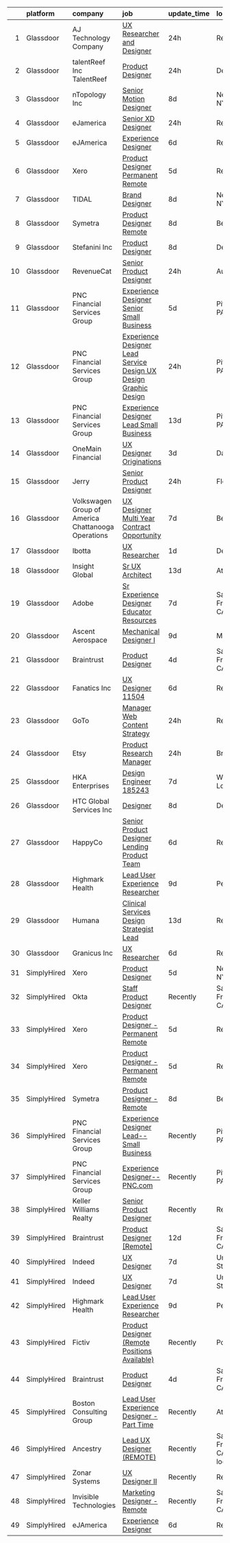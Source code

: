 

|    | platform    | company                                              | job                                                                                                                                                                                                                                                                                                                                                                                                                                                                                                                                                                                                                                                                                                                                                                                                                                                                                                                                                                                                                                                                                                                                                                                                                                                                                                                                                                                                                                                                                                                                                                                                                                                                                                                                                                                                                    | update_time   | location                       |
|---:|:------------|:-----------------------------------------------------|:-----------------------------------------------------------------------------------------------------------------------------------------------------------------------------------------------------------------------------------------------------------------------------------------------------------------------------------------------------------------------------------------------------------------------------------------------------------------------------------------------------------------------------------------------------------------------------------------------------------------------------------------------------------------------------------------------------------------------------------------------------------------------------------------------------------------------------------------------------------------------------------------------------------------------------------------------------------------------------------------------------------------------------------------------------------------------------------------------------------------------------------------------------------------------------------------------------------------------------------------------------------------------------------------------------------------------------------------------------------------------------------------------------------------------------------------------------------------------------------------------------------------------------------------------------------------------------------------------------------------------------------------------------------------------------------------------------------------------------------------------------------------------------------------------------------------------|:--------------|:-------------------------------|
|  1 | Glassdoor   | AJ Technology Company                                | [UX Researcher and Designer](https://www.glassdoor.com/partner/jobListing.htm?pos=119&ao=1136043&s=58&guid=0000018123307ed9ac05c1fcfd3af11f&src=GD_JOB_AD&t=SR&vt=w&ea=1&cs=1_0e47eddc&cb=1654152790059&jobListingId=1007910412205&jrtk=3-0-1g4hj0vo8m6ro801-1g4hj0vok2pv8000-2f19a96f5b1ff5ff-)                                                                                                                                                                                                                                                                                                                                                                                                                                                                                                                                                                                                                                                                                                                                                                                                                                                                                                                                                                                                                                                                                                                                                                                                                                                                                                                                                                                                                                                                                                                       | 24h           | Remote                         |
|  2 | Glassdoor   | talentReef  Inc    TalentReef                        | [Product Designer](https://www.glassdoor.com/partner/jobListing.htm?pos=115&ao=1136043&s=58&guid=0000018123307ed9ac05c1fcfd3af11f&src=GD_JOB_AD&t=SR&vt=w&ea=1&cs=1_26b58952&cb=1654152790059&jobListingId=1007911043927&jrtk=3-0-1g4hj0vo8m6ro801-1g4hj0vok2pv8000-6a5450d85d0c0818-)                                                                                                                                                                                                                                                                                                                                                                                                                                                                                                                                                                                                                                                                                                                                                                                                                                                                                                                                                                                                                                                                                                                                                                                                                                                                                                                                                                                                                                                                                                                                 | 24h           | Denver, CO                     |
|  3 | Glassdoor   | nTopology Inc                                        | [Senior Motion Designer](https://www.glassdoor.com/partner/jobListing.htm?pos=118&ao=1136043&s=58&guid=0000018123307ed9ac05c1fcfd3af11f&src=GD_JOB_AD&t=SR&vt=w&cs=1_7681cc9c&cb=1654152790059&jobListingId=1007890535861&jrtk=3-0-1g4hj0vo8m6ro801-1g4hj0vok2pv8000-37979c091a76f62f-)                                                                                                                                                                                                                                                                                                                                                                                                                                                                                                                                                                                                                                                                                                                                                                                                                                                                                                                                                                                                                                                                                                                                                                                                                                                                                                                                                                                                                                                                                                                                | 8d            | New York, NY                   |
|  4 | Glassdoor   | eJamerica                                            | [Senior XD Designer](https://www.glassdoor.com/partner/jobListing.htm?pos=113&ao=1136043&s=58&guid=0000018123307ed9ac05c1fcfd3af11f&src=GD_JOB_AD&t=SR&vt=w&ea=1&cs=1_93bb7141&cb=1654152790059&jobListingId=1007910259550&jrtk=3-0-1g4hj0vo8m6ro801-1g4hj0vok2pv8000-4de8757ff4c289de-)                                                                                                                                                                                                                                                                                                                                                                                                                                                                                                                                                                                                                                                                                                                                                                                                                                                                                                                                                                                                                                                                                                                                                                                                                                                                                                                                                                                                                                                                                                                               | 24h           | Remote                         |
|  5 | Glassdoor   | eJAmerica                                            | [Experience Designer](https://www.glassdoor.com/partner/jobListing.htm?pos=112&ao=1136043&s=58&guid=0000018123307ed9ac05c1fcfd3af11f&src=GD_JOB_AD&t=SR&vt=w&ea=1&cs=1_f4faa364&cb=1654152790059&jobListingId=1007895205737&jrtk=3-0-1g4hj0vo8m6ro801-1g4hj0vok2pv8000-8c63d353db0b03fc-)                                                                                                                                                                                                                                                                                                                                                                                                                                                                                                                                                                                                                                                                                                                                                                                                                                                                                                                                                                                                                                                                                                                                                                                                                                                                                                                                                                                                                                                                                                                              | 6d            | Remote                         |
|  6 | Glassdoor   | Xero                                                 | [Product Designer   Permanent Remote](https://www.glassdoor.com/partner/jobListing.htm?pos=101&ao=1110586&s=58&guid=0000018123307ed9ac05c1fcfd3af11f&src=GD_JOB_AD&t=SR&vt=w&cs=1_8e7ce2ae&cb=1654152790057&jobListingId=1007898486047&cpc=149B3D5996025BBA&jrtk=3-0-1g4hj0vo8m6ro801-1g4hj0vok2pv8000-f2f100f052777533--6NYlbfkN0COvs0giDBQSZxCgxtGlP9F2rqb7f8qKMvTQKRfo9Z2aBBfdNwhT-PCbca6Tg6UbeNWPOI8UpbUnCP0bRMoor8izCLFcPIohwnjXbM8R6zPXSmSXrDrJSKTfyGTndsF_jFwnqa3Swqi-kSvnrD7H-NEaOZ44T-NVfjfzab5GpcG1xbEPZQwt9F_69UQ6xmQOIAtCamxdLAnz8osA52u3kRIs2qjOTs5FGEMKcTLz30U3k5Vr10oBetp7ysIH414Bvsp66tz-jYQYZrf5tRXwd2WFcKNwRCvZ2jZ3yrdLg_HB_9UH3w7YeSt07KZGrDGZ6LSyXJZUBTaqTGX-sn1MX_dVmgKAk0T4Rf3jLHutNRpypi6t9Nmb2gfwEbtJ52voTeSWTgwXZeI_HHrTyrAB8c9cGwgDd8ezERWuWe5zyOva8UnKRFLmSDkgvla--m5iXO5urllXqHTBsdpigw9VQWkwJ_PvzJqea6U8fMtCu0kuena7RobuqUjrK0Oz5P5Ysxr8vqW2L7Ai-8W777w63PFsByZ9Z1UL7utDaJYbgNt1-QVGtvHDSt-)                                                                                                                                                                                                                                                                                                                                                                                                                                                                                                                                                                                                                                                                                                                                                                                                                                                                                              | 5d            | Remote                         |
|  7 | Glassdoor   | TIDAL                                                | [Brand Designer](https://www.glassdoor.com/partner/jobListing.htm?pos=111&ao=1136043&s=58&guid=0000018123307ed9ac05c1fcfd3af11f&src=GD_JOB_AD&t=SR&vt=w&cs=1_412adccb&cb=1654152790058&jobListingId=1007891097548&jrtk=3-0-1g4hj0vo8m6ro801-1g4hj0vok2pv8000-d0b78174f30ae43e-)                                                                                                                                                                                                                                                                                                                                                                                                                                                                                                                                                                                                                                                                                                                                                                                                                                                                                                                                                                                                                                                                                                                                                                                                                                                                                                                                                                                                                                                                                                                                        | 8d            | New York, NY                   |
|  8 | Glassdoor   | Symetra                                              | [Product Designer   Remote](https://www.glassdoor.com/partner/jobListing.htm?pos=102&ao=1110586&s=58&guid=0000018123307ed9ac05c1fcfd3af11f&src=GD_JOB_AD&t=SR&vt=w&cs=1_c8e9c655&cb=1654152790057&jobListingId=1007890104304&cpc=8795CF9063CD573D&jrtk=3-0-1g4hj0vo8m6ro801-1g4hj0vok2pv8000-f8a1560b546af90e--6NYlbfkN0DxLmO7NH_YTtLbOIMvJFqJGEF88__vqD2fZF7JxivJ0azNiCTgnfJhqK52DTe9kl2sy2Dlv6DaoUwtD1lcr_VUFi9zcdkx3Vgtf6Scv7oJRIAsORZZM_Q14PVCLqqJPo9ZaklYuJ7u3dTNUxyS30Tn3zR7Og7ssC3dylhHyexP2vXrexxI5in5sGktR0MlqscZErizhLwF6499akC8FJ01UzF0BP5C3jqGD9sXnlpGjyuJf5hC9pm7cGJhtXwvk9HIkVMoFk1EC9eWmqXC_9L3TzoVZN8MWEil09Av_J0GJqY7OsDlzFaVqHWa5LWGYMz2vEpcN5qb1GcsMKJzocDA08eTT6m46cbQQQDqvEbOA9tkCbH9yg8Hdd0uu5Je0ashjtyzGDosBet9z7voOj0Jk0xhtbusyHYiakPsmrRWl_9gs3OBq1h9XYTEXf85g3qfqfsInfVAmofHCRSiKqsmuVdDenyojebhbm8wSwf051GnQCC8c3nh4GVE5kziVroc6vicj9ys9xSk8jcnPa7ndPpU11wJirSdhUV_zkpws7_x0BEI_UFDMnxMcTGBXhDMyQZlfGihDw%3D%3D)                                                                                                                                                                                                                                                                                                                                                                                                                                                                                                                                                                                                                                                                                                                                                                                                                                                                            | 8d            | Bellevue, WA                   |
|  9 | Glassdoor   | Stefanini  Inc                                       | [Product Designer](https://www.glassdoor.com/partner/jobListing.htm?pos=120&ao=1136043&s=58&guid=0000018123307ed9ac05c1fcfd3af11f&src=GD_JOB_AD&t=SR&vt=w&ea=1&cs=1_c431743f&cb=1654152790060&jobListingId=1007890544709&jrtk=3-0-1g4hj0vo8m6ro801-1g4hj0vok2pv8000-640649f03ce3bf6b-)                                                                                                                                                                                                                                                                                                                                                                                                                                                                                                                                                                                                                                                                                                                                                                                                                                                                                                                                                                                                                                                                                                                                                                                                                                                                                                                                                                                                                                                                                                                                 | 8d            | Dearborn, MI                   |
| 10 | Glassdoor   | RevenueCat                                           | [Senior Product Designer](https://www.glassdoor.com/partner/jobListing.htm?pos=127&ao=1136043&s=58&guid=0000018123307ed9ac05c1fcfd3af11f&src=GD_JOB_AD&t=SR&vt=w&ea=1&cs=1_52f3852b&cb=1654152790060&jobListingId=1007909502147&jrtk=3-0-1g4hj0vo8m6ro801-1g4hj0vok2pv8000-0f1041f47da76945-)                                                                                                                                                                                                                                                                                                                                                                                                                                                                                                                                                                                                                                                                                                                                                                                                                                                                                                                                                                                                                                                                                                                                                                                                                                                                                                                                                                                                                                                                                                                          | 24h           | Austin, TX                     |
| 11 | Glassdoor   | PNC Financial Services Group                         | [Experience Designer Senior   Small Business](https://www.glassdoor.com/partner/jobListing.htm?pos=105&ao=1110586&s=58&guid=0000018123307ed9ac05c1fcfd3af11f&src=GD_JOB_AD&t=SR&vt=w&cs=1_8e6ba46f&cb=1654152790058&jobListingId=1007898489904&cpc=1FDE87803EF93CD3&jrtk=3-0-1g4hj0vo8m6ro801-1g4hj0vok2pv8000-0b6e9458dc5771be--6NYlbfkN0AMofH_6zXbiqn6xehDj89HQNfpf30LHk40Y3Yl5cZTpm-EXukPQNetNbgZyPcaSjnnT3XfE06LtZds3mBsuQ-BTNu2dTGXYDVYwklpSOcmtZA9pi-Ri-NdPDW1bWs5hw4qZOZHt7WUaIbQA38tbSj9ppXgh1lBS-W2OGO5lC8TS7Z2STiij-XA5PdyPO4zxH-Jj3HNBcinxo4Dqd6IZKsQS8RaJlwmQjmNUX5cc8fsa04f2DmMmhCM_zc9p60ctrtaE-3nIo8IQr4L4SwBwfRn4V3jN2N-A-iJV2VbXdpEFWcScsWM7OSDd4fvrEJCxTYVLixhghLcPBmx3-nlGInPq7Fj0JZl6XkNasR-N3YRJOzZ1CTQvBexO_98UMtb_9Ynutj2ytyreF5PFEXqKCqnMFpdG5CYrx1Mtpp7jNUzaIwziC2VgbGK055Wg3YMj3Mb2eLjq-hnGLFdjcd_m-adcL81S_jlNxLLdg4VVem2HPUZIvHZ4tq4dlzNNhlZZIniCYFZiSbDTxin6Nv1o2B95D7f6NeWdYJaG1L17goN4xogS4rONavK4CEQL-wa8lqHUtgHc-8RBkD6MMgUbVQFkvJRhxXruivpY1BbzoX5hfGF9XpCwK9B0NHLWxuY26h3T_kFk8SXJk_B51H3EjzB28mwa12i5C_4QL6Q522HaZhFaU_ivQUzOUfseXqJDIMMP3hIDR2ErZGGn4HmPDwRta4tmhBpKEYWtzzZDgR7x6VPTR3yMM3dUpPbqP0eI_JPtQwLa8H0lxTU0eDEkL0l3Y-rU-tMx_XPXrsh5SqxCQe-f1FpshYY4kSkE45j3IOwv27seIhnFxC1iufp-i3dEu7g8Fd4RNvgkhSMTtaiVuXJPI0XEJ9w0IBZ6MseRQMURaNwQkLMM5kZoCVTC14uQwwg7x2oRtH94Mi4kktpctp4PIEjkGAvHFcINkQ-7erm1pru9v0dhKWS4mJuPl-gUGZLSJV11zTp6mIgargKUpivELJ5WfPRReh9SFqDiszEFNz9BLYbtw-ve6YgM8KwZwYWQsnJ0QzPec2TcbqkV4X3gppihR0xz3T-5aqZKCpC8nk3Vp0-v2ufzP-8ow0wgEetH-RmxEyp0BOKigVmWvbC90wVCRaSg1gvXl4ZRJUmRQpxdnXO7z4KhBPciX9c_Oi588gRV0ywvN-mluMLWlQc0UPze5QEuxyekvMj4rPz49xRI-lXyeKN0B3oEfDLwk1o_bS0W-dFPYRiBcXJCxRVV-jAOiXBMtCqqGBfmFqxBM5CxM3x9H4TEh9_6VlRc-DICKHxGwk%3D)                                                                                                        | 5d            | Pittsburgh, PA                 |
| 12 | Glassdoor   | PNC Financial Services Group                         | [Experience Designer Lead  Service Design  UX Design  Graphic Design ](https://www.glassdoor.com/partner/jobListing.htm?pos=106&ao=1110586&s=58&guid=0000018123307ed9ac05c1fcfd3af11f&src=GD_JOB_AD&t=SR&vt=w&cs=1_0a7b667a&cb=1654152790058&jobListingId=1007909811222&cpc=155EB9D5185558AF&jrtk=3-0-1g4hj0vo8m6ro801-1g4hj0vok2pv8000-f660ea2f247f7b44--6NYlbfkN0AMofH_6zXbiqn6xehDj89HQNfpf30LHk40Y3Yl5cZTpm-EXukPQNetNbgZyPcaSjlzxCjcqXpKjNzFi0IcXlGD241zTaxqoQYUoaBXR3HfkTEeYfcMe6mgGVv8b7Z7Z-e-b1tUQysCOVcpEj16Nz-3xJv0FT6HCsL90pBUWEmhNaxqdti5aetliBRA6_-pPS7y-S8YP9U07ZBLYPgH3Gke81AJyn4p96nhNbdJLnJa8I6q8Z0ZwqT9kzij_02C5yetzDygOgF4iwnadLIdLEgwoPR2G_xFa0pB02ORkr_tHI_o91TiwsNildky5yGA-Sa6uaIULaP5bvB0IpcMcCKO-03eRBYLPhRe7rMxY29g0L6XdPPQJyb-mXr8Q6Y86TcntS9_n0hFUenRg1wnnxY5z3HeoZQtIIvLOD3qYLh0kW4u7-W9oPRv6Y1Byll-zrPqIH5FlMWp8SWVOAuz_k3zuwIleSr3vF_uLBySeJpmvFuoTqmouKT84LiTAdTgLmV6yFn4XWlfAx5nwXfAeq98etI-0c4BAJmC2_QdxBW_78M3FLnGqi9slMvxocvEyHw8eq8LVnoSemY8FdbCjiruVUuPGRJs7ZG0BB2zCqt-P8pLfJywd7DLDza9uPDvSj4jxmJkLxRIHJR8_uqmIOs_zHm1Rh-0xsIwV_jPevfRF_vs0Vazs10e9LBPD1y0FaxDMoApilNBo7wB13y6kQe30gG9mlPaczZEfd7QY5mjO_MFuoQsXjR1HZLK4HrXp8T2OOH66lVQvTv0oSvyQcWqXJu6UqMgDcorSZerCC1P7NxObuHYxt8VTgmmJdxJ0w5-JwS4hkIXp7fRYKbBrFJAPm4kHbPIXfIHZKdFXbgMisv96NOc5F9zpXB7E9zGR_mLR4rWz84qj90hTskGflVdbVFaRkB5iyHeaDZCC76vOKHYwYgG4xzDRBcZRTxmoI-9DrJIPW3p2Ois6V4MYrQfmWqPQNC4OSMvpQfFjrK6mOxkgByzzhO1IqGFBzaQ75C5qSOse6rxoEfTjaFybg4rTj2dbl6PxNSnC8icaq2tPvsrI-vwH1e8pPrMpO_uwFQHKki8kyS7o8PIYpavFNJsXAknKAwNojff84Q04ExUqRBBc8x8CIzTJe22TYhmE9OdTae142VYFirhE_4york-03PjkLWOz5GbWHjgt-ZoVSXHoRYMdmWV3cwxz6V8KsSH5UM4HdK7_XxWLc8pnVBDEhKa8GBd74hsvHe19CvuFD3ZcSK4OPCgbJbUaZwp28JJEj7fC1fbpBu0Af4ePZulQCzZcf5fZe_K72FYFkuB3vcr_sN9OLeTCAgngD_RqhJIf74zTQM3x76pnDBdrNp-45NodYMOpnx0U_2vi8O31w%3D%3D) | 24h           | Pittsburgh, PA                 |
| 13 | Glassdoor   | PNC Financial Services Group                         | [Experience Designer Lead  Small Business](https://www.glassdoor.com/partner/jobListing.htm?pos=107&ao=1110586&s=58&guid=0000018123307ed9ac05c1fcfd3af11f&src=GD_JOB_AD&t=SR&vt=w&cs=1_04ae83aa&cb=1654152790058&jobListingId=1007876062253&cpc=5EFBB0462F9C6B7A&jrtk=3-0-1g4hj0vo8m6ro801-1g4hj0vok2pv8000-ee86f650242f9503--6NYlbfkN0AMofH_6zXbiqn6xehDj89HQNfpf30LHk40Y3Yl5cZTpm-EXukPQNetNbgZyPcaSjn3RZU44ixRQ5GGhdyRn7WAWVhcd_d_7M9TG1dnrbguJ-9aIQWZEXARi6khOiTobtJxoI1ZLGshSACLh5vgRytc6A2slJ7O1tVnkKawXUsN4XuLQReB_dYuHu5rsDCK4niGwQpEqCvwoNd8rlW76lNLw5kdf9er-QSDXBC1WPgHO7xzV4mPG8wZxBjjBYuZ3TaWKomG2n2S5dmdf8U77CkUTZM0oMUjyZssVsDo664qG5twRXmzVflwccobEqi3AhDQyyDQT9YDchdht1Qk7hH5BXhYeJR44S4KWT0gFxZfqUnPIGJ0ezasnnkFF8VBn3s7_4CnIDIHA5uYBiTbmYGAJmX7ZXBgBZhllPkWUAPLqLDAlLbtM2xIa4z4xBuNAb3aCUSkKuXH4eBuFinoDrqlwuAaklwXK-vaxh_zcBSAPxuL8zXtO3e6rNr1qG0PqjcIgZmvywjanNqg5HZUAgB7tHjAwcd3FUH6dDoU37EZ10DPJLdCfKESOriKiCVoayLoNhkyDtnfoiaZnIK2NdJGF491BFkxuL39sDMf6p_LaYwXwgV7IRSkENvg4cJ8sDdOUlFrCNKIPyhRgGuVtZVY6-k3-lySq74VZycdZMUNzbY1amAWV-yNRSEp1wWlPjE_7Zz_ASPPLCYc0QHXuPtLxFeWATJCWcZ8ZrJFcqvdENbPIk9vGsfQGNArMt-C42Lktfe5DFyaFeubPo6RrRPpwN-4MVVXTpAM1C7Vxvy7lFQdSFJHpAmAU2h152c5KPaNl05hrfh3KObt-VFRAdw2twkEAmsA7OpMKp_tRXxhK6W9wZgkOkQRUTIyaowJBGECUY8cAfzclsih93VG3RpSX3rsX8pw2tUPmQaBJOAGK-7tFNp0umHeK56J93UB7pvhDZDwEEvrFqpMiaEQRQbgB3_IUPe1Np6zJFX0neOi9oDK7Oyer_sQPUTsYoTXf_drc25HORyXhZ8WLySOb0o_iYb9fE2_up45STR5ZLM76FkeC8HdXxeXjAff7yE_MC9bvM6J3RTKbKLVf5bFOJOqgN7bA8sI8jCLVv55OB7QRbRrOU5Bzvpx0J0ZwcHPkM9WlfHpU7d-zS_EfRheKI5AqKQdzdsXy0pYGYXp7QPtpMZ-aixOyubWUHc_8dJsv_vYhywglLhil9SB-sjUh9qWqLgo57nAVM-UkS5bibDXHqe7TEU0ZsaS)                                                                                                                                                         | 13d           | Pittsburgh, PA                 |
| 14 | Glassdoor   | OneMain Financial                                    | [UX Designer   Originations](https://www.glassdoor.com/partner/jobListing.htm?pos=104&ao=1110586&s=58&guid=0000018123307ed9ac05c1fcfd3af11f&src=GD_JOB_AD&t=SR&vt=w&cs=1_6e4f8840&cb=1654152790058&jobListingId=1007901618504&cpc=0C139D4CAD5A6DB2&jrtk=3-0-1g4hj0vo8m6ro801-1g4hj0vok2pv8000-c4dfa65c31e2c5ef--6NYlbfkN0Bjlu5n-gv5HO0Uw8oUWkLCzq7-4ueCq4bqHo-b0jTNgEo79qTxKEF1eiLEZ0uE3qcIjnOdlfvcx0pE-8UkqQdVr0sN_Ny3r9yAhO8-TDMk9ATEvxsclmM-D0tC8vstXNFqBIOsTMV5PuTi-RjlmQnprT6QhWkiwGS3ZnVxWYGq5PIVXcRJbvBLQby1-zaJHRwA3jlIO5b4japzItT5k-2yWyrFcVh3BjwrbTTITM-gXrh3BNNdTjOqzPrZkAtT-sFr_KbK1Xp3yLNnYqrzUrFlKoZCr22rpy7xGzQj9pL15KZOwgKy6IUOHl4-V6ID_d7lebQdVrE_gYQclerFOsasgQuXbCgHXXfBUwDYr_6R9hcdXmTnxNEVxLW8nR9UUYaJ6hRe6DOlF5qgzCtuFQdVMJxI9RfzNpmJ0k2QcLIrqWodGIIDLg2Mz2-fbOWE2-c%3D)                                                                                                                                                                                                                                                                                                                                                                                                                                                                                                                                                                                                                                                                                                                                                                                                                                                                                                                                                                                                                         | 3d            | Dallas, TX                     |
| 15 | Glassdoor   | Jerry                                                | [Senior Product Designer](https://www.glassdoor.com/partner/jobListing.htm?pos=124&ao=1136043&s=58&guid=0000018123307ed9ac05c1fcfd3af11f&src=GD_JOB_AD&t=SR&vt=w&ea=1&cs=1_ed01f4e3&cb=1654152790060&jobListingId=1007910505438&jrtk=3-0-1g4hj0vo8m6ro801-1g4hj0vok2pv8000-ad01d04d174d0f46-)                                                                                                                                                                                                                                                                                                                                                                                                                                                                                                                                                                                                                                                                                                                                                                                                                                                                                                                                                                                                                                                                                                                                                                                                                                                                                                                                                                                                                                                                                                                          | 24h           | Florida                        |
| 16 | Glassdoor   | Volkswagen Group of America   Chattanooga Operations | [UX Designer  Multi Year Contract Opportunity ](https://www.glassdoor.com/partner/jobListing.htm?pos=125&ao=1136043&s=58&guid=0000018123307ed9ac05c1fcfd3af11f&src=GD_JOB_AD&t=SR&vt=w&cs=1_d927233d&cb=1654152790060&jobListingId=1007893331255&jrtk=3-0-1g4hj0vo8m6ro801-1g4hj0vok2pv8000-7fbc0297cae1dc83-)                                                                                                                                                                                                                                                                                                                                                                                                                                                                                                                                                                                                                                                                                                                                                                                                                                                                                                                                                                                                                                                                                                                                                                                                                                                                                                                                                                                                                                                                                                         | 7d            | Belmont, CA                    |
| 17 | Glassdoor   | Ibotta                                               | [UX Researcher](https://www.glassdoor.com/partner/jobListing.htm?pos=121&ao=1136043&s=58&guid=0000018123307ed9ac05c1fcfd3af11f&src=GD_JOB_AD&t=SR&vt=w&cs=1_14dbfcb7&cb=1654152790060&jobListingId=1007907421405&jrtk=3-0-1g4hj0vo8m6ro801-1g4hj0vok2pv8000-fc63711103f7c8f9-)                                                                                                                                                                                                                                                                                                                                                                                                                                                                                                                                                                                                                                                                                                                                                                                                                                                                                                                                                                                                                                                                                                                                                                                                                                                                                                                                                                                                                                                                                                                                         | 1d            | Denver, CO                     |
| 18 | Glassdoor   | Insight Global                                       | [Sr  UX Architect](https://www.glassdoor.com/partner/jobListing.htm?pos=110&ao=1110586&s=58&guid=0000018123307ed9ac05c1fcfd3af11f&src=GD_JOB_AD&t=SR&vt=w&ea=1&cs=1_88f918bd&cb=1654152790059&jobListingId=1007876995523&cpc=8795CF9063CD573D&jrtk=3-0-1g4hj0vo8m6ro801-1g4hj0vok2pv8000-1409bbab193961ac--6NYlbfkN0BKkHZu3wF05EeDimN_p6sYpKCMArvwa95YdH7UpkaBCi52Bcb3JNt3QpXU1JGZrLRy3dcyqkoXbgYbbq0n0S8RsLdW_ox1SnJXlVbHUpuMv8logrhLo6vudjFt6jWNG6BvMcVtphsOifu1jZto83FF-xNsTJS5SufCfG5_KiFPs9ZVmyXDVLNGDHVD91-ZgMI538iHM54F9bfJhFws-w7IUGgce2WyQem6Aj2_ZEwZ6pDjzEHmMukUYmRJ4bUni-rwl-6YLtrhov6qAYaPNls5lOAvIeqh5UpUi4sZxR8Q5m1YMksW8osQoqGRf7JUat0k7SJS_U9nwM7i70KMvVFQ4LB1ZJXtxiRu25EIfgPqhTSu3TNTxie2w0oaeF5kKrWNw8aFnh-F2kLgjW9mzshtt-Q-fHT1Cj7GgN6GZK7AQxAvtSk_A1OWju_jINvRHBa0zNMS65jPEcWyoItam5HQ3gKzeOVOlkNM-OxjF5IUHgxob2NZ0Y3FRGXbg7h0qVo%3D)                                                                                                                                                                                                                                                                                                                                                                                                                                                                                                                                                                                                                                                                                                                                                                                                                                                                                                                                                              | 13d           | Atlanta, GA                    |
| 19 | Glassdoor   | Adobe                                                | [Sr Experience Designer  Educator Resources](https://www.glassdoor.com/partner/jobListing.htm?pos=129&ao=1136043&s=58&guid=0000018123307ed9ac05c1fcfd3af11f&src=GD_JOB_AD&t=SR&vt=w&cs=1_21d3ec79&cb=1654152790061&jobListingId=1007893244933&jrtk=3-0-1g4hj0vo8m6ro801-1g4hj0vok2pv8000-cd94bf536e4bf0d1-)                                                                                                                                                                                                                                                                                                                                                                                                                                                                                                                                                                                                                                                                                                                                                                                                                                                                                                                                                                                                                                                                                                                                                                                                                                                                                                                                                                                                                                                                                                            | 7d            | San Francisco, CA              |
| 20 | Glassdoor   | Ascent Aerospace                                     | [Mechanical Designer I](https://www.glassdoor.com/partner/jobListing.htm?pos=114&ao=1136043&s=58&guid=0000018123307ed9ac05c1fcfd3af11f&src=GD_JOB_AD&t=SR&vt=w&cs=1_998da75f&cb=1654152790059&jobListingId=1007886866825&jrtk=3-0-1g4hj0vo8m6ro801-1g4hj0vok2pv8000-a0e68a1a559d28e1-)                                                                                                                                                                                                                                                                                                                                                                                                                                                                                                                                                                                                                                                                                                                                                                                                                                                                                                                                                                                                                                                                                                                                                                                                                                                                                                                                                                                                                                                                                                                                 | 9d            | Macomb, MI                     |
| 21 | Glassdoor   | Braintrust                                           | [Product Designer](https://www.glassdoor.com/partner/jobListing.htm?pos=116&ao=1136043&s=58&guid=0000018123307ed9ac05c1fcfd3af11f&src=GD_JOB_AD&t=SR&vt=w&ea=1&cs=1_213ce5f7&cb=1654152790059&jobListingId=1007899902384&jrtk=3-0-1g4hj0vo8m6ro801-1g4hj0vok2pv8000-ed1413bec79b9091-)                                                                                                                                                                                                                                                                                                                                                                                                                                                                                                                                                                                                                                                                                                                                                                                                                                                                                                                                                                                                                                                                                                                                                                                                                                                                                                                                                                                                                                                                                                                                 | 4d            | San Francisco, CA              |
| 22 | Glassdoor   | Fanatics Inc                                         | [UX Designer    11504](https://www.glassdoor.com/partner/jobListing.htm?pos=130&ao=1136043&s=58&guid=0000018123307ed9ac05c1fcfd3af11f&src=GD_JOB_AD&t=SR&vt=w&cs=1_28b19bf1&cb=1654152790061&jobListingId=1007895831096&jrtk=3-0-1g4hj0vo8m6ro801-1g4hj0vok2pv8000-add5d0e7e691f44f-)                                                                                                                                                                                                                                                                                                                                                                                                                                                                                                                                                                                                                                                                                                                                                                                                                                                                                                                                                                                                                                                                                                                                                                                                                                                                                                                                                                                                                                                                                                                                  | 6d            | Remote                         |
| 23 | Glassdoor   | GoTo                                                 | [Manager  Web Content Strategy](https://www.glassdoor.com/partner/jobListing.htm?pos=122&ao=1136043&s=58&guid=0000018123307ed9ac05c1fcfd3af11f&src=GD_JOB_AD&t=SR&vt=w&cs=1_ece0ac30&cb=1654152790060&jobListingId=1007910497836&jrtk=3-0-1g4hj0vo8m6ro801-1g4hj0vok2pv8000-78ccaa84cafbe570-)                                                                                                                                                                                                                                                                                                                                                                                                                                                                                                                                                                                                                                                                                                                                                                                                                                                                                                                                                                                                                                                                                                                                                                                                                                                                                                                                                                                                                                                                                                                         | 24h           | Remote                         |
| 24 | Glassdoor   | Etsy                                                 | [Product Research Manager](https://www.glassdoor.com/partner/jobListing.htm?pos=126&ao=1136043&s=58&guid=0000018123307ed9ac05c1fcfd3af11f&src=GD_JOB_AD&t=SR&vt=w&cs=1_b0ce64b9&cb=1654152790060&jobListingId=1007911569083&jrtk=3-0-1g4hj0vo8m6ro801-1g4hj0vok2pv8000-ff23b153c5085639-)                                                                                                                                                                                                                                                                                                                                                                                                                                                                                                                                                                                                                                                                                                                                                                                                                                                                                                                                                                                                                                                                                                                                                                                                                                                                                                                                                                                                                                                                                                                              | 24h           | Brooklyn, NY                   |
| 25 | Glassdoor   | HKA Enterprises                                      | [Design Engineer 185243](https://www.glassdoor.com/partner/jobListing.htm?pos=103&ao=1110586&s=58&guid=0000018123307ed9ac05c1fcfd3af11f&src=GD_JOB_AD&t=SR&vt=w&ea=1&cs=1_4f090af9&cb=1654152790058&jobListingId=1007892467930&cpc=9EDA28EADF1DF7F0&jrtk=3-0-1g4hj0vo8m6ro801-1g4hj0vok2pv8000-fe97b052e17de859--6NYlbfkN0D2Zbx9XuZiwQ79GU-6D-_G_OF5jUrh-BR5XA-QHW_xVFUt0QWVNGr_bA4MiO56m0Mzqr1cb3QAfitC3gh3pb00V-oR0yY35E0N180RjrFVizEgrAA2HwlSVy1Bpo-bJ2nBWYMzGJ4-gWRxXRvNY7CWJOngnYx-4hHwSKDfB8ayHJe8IzYg9mKoOxaHJxuvU4SP-3Sim98KlR4iVJ90yF3sPEAHFIrP2Z7aCxh_WcRuee4y8NAts6AEMCj_wi9XVF8ajrkniHgUG6cEFLp3Qz9agXSBzlEo_hteaxYJx6ddb0JhojYlgAIiIMKMVhxysx3ybEU3TGWe-scDb0hao7iRW5-YlwpzTmTVtaVOdPxTDddp6CUt0KjrNyZO4M-mNddnamMJ_N-av6x5mbqH-jBGzvjb-YkMCCJWVzvGQnapOPCJXdMwq2Hfn291EMpQMTBBWvAngjgAbk_hmhxezRwg6l1X3i8YdEylLPIgvN3idm7p9M43wt1cdXz43k32nHaHIRm72GD_GDYHdJVo8gpF)                                                                                                                                                                                                                                                                                                                                                                                                                                                                                                                                                                                                                                                                                                                                                                                                                                                                                                                                      | 7d            | Windsor Locks, CT              |
| 26 | Glassdoor   | HTC Global Services  Inc                             | [Designer](https://www.glassdoor.com/partner/jobListing.htm?pos=123&ao=1136043&s=58&guid=0000018123307ed9ac05c1fcfd3af11f&src=GD_JOB_AD&t=SR&vt=w&cs=1_83629147&cb=1654152790060&jobListingId=1007890179229&jrtk=3-0-1g4hj0vo8m6ro801-1g4hj0vok2pv8000-a3495020387db68d-)                                                                                                                                                                                                                                                                                                                                                                                                                                                                                                                                                                                                                                                                                                                                                                                                                                                                                                                                                                                                                                                                                                                                                                                                                                                                                                                                                                                                                                                                                                                                              | 8d            | Dearborn, MI                   |
| 27 | Glassdoor   | HappyCo                                              | [Senior Product Designer   Lending Product Team](https://www.glassdoor.com/partner/jobListing.htm?pos=128&ao=1136043&s=58&guid=0000018123307ed9ac05c1fcfd3af11f&src=GD_JOB_AD&t=SR&vt=w&cs=1_c1212ac7&cb=1654152790065&jobListingId=1007895388345&jrtk=3-0-1g4hj0vo8m6ro801-1g4hj0vok2pv8000-7808a1edbd94c869-)                                                                                                                                                                                                                                                                                                                                                                                                                                                                                                                                                                                                                                                                                                                                                                                                                                                                                                                                                                                                                                                                                                                                                                                                                                                                                                                                                                                                                                                                                                        | 6d            | Remote                         |
| 28 | Glassdoor   | Highmark Health                                      | [Lead User Experience Researcher](https://www.glassdoor.com/partner/jobListing.htm?pos=108&ao=1110586&s=58&guid=0000018123307ed9ac05c1fcfd3af11f&src=GD_JOB_AD&t=SR&vt=w&cs=1_b57c3334&cb=1654152790058&jobListingId=1007885753194&cpc=9DC6E4D8324653EE&jrtk=3-0-1g4hj0vo8m6ro801-1g4hj0vok2pv8000-b6cbce92b870849d--6NYlbfkN0DJpavXH-RmO-bOhRaRmJiy38opQiWQs61SUSHCWycS2RCo-jhand2O0kUpFbi2EHiCqkeCs3nShim7M16pzgmPiUEG8pFLDrtSRQD4WbbnRPqDsE_cbVrhCrnCF59hPZaHfmhXfLfK0_gpg4I1GbHYoAPfXbzRVRgqOg7ofEkt-D09x0-gKF2YJIgvRYLdpwQ-5gdSlbAaPvtorkzQq92P5fMscoshns9COWz2Oa9Hiy0RAvfmyRGS3_9sm49DoCOm_0KqZceha5uXYp_WXN2viKdaX0FVHZ12M5I2JVT4VGaFlTTkKjnDHChQQvz3OVsXgaVoomf-qi5uWTI15TLtEHbKUOO4TEHJnC8gVCh369JDFYFWAWj6D9c08QOwq1RNO4UlYfXXfNWD0XHh306bSAQj2eK2WDZfRi5tuSnKb6I4JOQFdHh5QYc2_PNEnFDi-skOUk7nybVxudxKbFZ2GJR2kfRKXO_jv49tZUyfH1pZLHFI4x-h2Se518ugitteieDHCebRm6mTNV0_2xGA9fctKMzbR3Q%3D)                                                                                                                                                                                                                                                                                                                                                                                                                                                                                                                                                                                                                                                                                                                                                                                                                                                                                                                    | 9d            | Pennsylvania                   |
| 29 | Glassdoor   | Humana                                               | [Clinical Services Design Strategist Lead](https://www.glassdoor.com/partner/jobListing.htm?pos=109&ao=1110586&s=58&guid=0000018123307ed9ac05c1fcfd3af11f&src=GD_JOB_AD&t=SR&vt=w&ea=1&cs=1_33655d74&cb=1654152790059&jobListingId=1007876951160&cpc=9908D8D4413DBB8A&jrtk=3-0-1g4hj0vo8m6ro801-1g4hj0vok2pv8000-8e67cbc4ca3a4f88--6NYlbfkN0DTpne61UmFZM4rphN6Z_dPa1xbTMy_srCLEByaiB2DVbhP1pG3_chz0IlmsiH9LQ0diiYZF6USkNkKl5iBhaaQg58KsclLl6XcUsa854MA4EVoyqELViwE1HVHCX48QcOL3Lauv2US4OavSjxWf6xavmtYI0ru12mRtlbBGBaMM5NoliuyklQHXIeBrchhIpJPKFh2D8_yPy5tRKpn9YjCuXTbnvMl-IZGaiRrYKMX8-IbAu5lWsnDKIHdsOrpfik00GRHvMFKUeUOOcy41P50U9ao2A556S8dcxmEpK47Pp8s8E7-tIEdXkquU4Tq07llDM_MBk0vWAvgcExOSodOgRO-JfvMriOAYoIb17HiyWb9Tkc2lzOMFTnLQCQHE2Zg31QZNOGUBLMEZkAn0L9HfNRdFIhmVmBwNUTVDx7FUWLwfJuJcNYPt5gQaV99aMePULyAMW8PdBQ0RihVI2b_cqjMDiJrslVYa2iEPCLgYaUOYdHK0St_I4lg8qx8Sh4s0E5pZbyBfwWGSh0M846pRkxfjsAus-k%3D)                                                                                                                                                                                                                                                                                                                                                                                                                                                                                                                                                                                                                                                                                                                                                                                                                                                                                                      | 13d           | Remote                         |
| 30 | Glassdoor   | Granicus Inc                                         | [UX Researcher](https://www.glassdoor.com/partner/jobListing.htm?pos=117&ao=1136043&s=58&guid=0000018123307ed9ac05c1fcfd3af11f&src=GD_JOB_AD&t=SR&vt=w&cs=1_38d87adc&cb=1654152790059&jobListingId=1007895684362&jrtk=3-0-1g4hj0vo8m6ro801-1g4hj0vok2pv8000-73036ea470c15b20-)                                                                                                                                                                                                                                                                                                                                                                                                                                                                                                                                                                                                                                                                                                                                                                                                                                                                                                                                                                                                                                                                                                                                                                                                                                                                                                                                                                                                                                                                                                                                         | 6d            | Remote                         |
| 31 | SimplyHired | Xero                                                 | [Product Designer](https://www.simplyhired.com/job/JZHhONnCJ-faHo-GeUgGdSwrHuGwhnYt9sd0NRKOI1M15yLpQamHwA?q=generative+designer)                                                                                                                                                                                                                                                                                                                                                                                                                                                                                                                                                                                                                                                                                                                                                                                                                                                                                                                                                                                                                                                                                                                                                                                                                                                                                                                                                                                                                                                                                                                                                                                                                                                                                       | 5d            | New York, NY                   |
| 32 | SimplyHired | Okta                                                 | [Staff Product Designer](https://www.simplyhired.com/job/gsbyqi5eUqo-oSeCyXxPgL8PEEHu8dhry1s45WGAzbd24tiGf_LRCQ?q=generative+designer)                                                                                                                                                                                                                                                                                                                                                                                                                                                                                                                                                                                                                                                                                                                                                                                                                                                                                                                                                                                                                                                                                                                                                                                                                                                                                                                                                                                                                                                                                                                                                                                                                                                                                 | Recently      | San Francisco, CA              |
| 33 | SimplyHired | Xero                                                 | [Product Designer - Permanent Remote](https://www.simplyhired.com/job/K1mMEySX_5En41yC8hmkSVPppCHOvbNbjXzAaQ-BtdZcHUJ3z1V--Q?q=generative+designer)                                                                                                                                                                                                                                                                                                                                                                                                                                                                                                                                                                                                                                                                                                                                                                                                                                                                                                                                                                                                                                                                                                                                                                                                                                                                                                                                                                                                                                                                                                                                                                                                                                                                    | 5d            | Remote                         |
| 34 | SimplyHired | Xero                                                 | [Product Designer - Permanent Remote](https://www.simplyhired.com/job/K1mMEySX_5En41yC8hmkSVPppCHOvbNbjXzAaQ-BtdZcHUJ3z1V--Q?q=generative+designer)                                                                                                                                                                                                                                                                                                                                                                                                                                                                                                                                                                                                                                                                                                                                                                                                                                                                                                                                                                                                                                                                                                                                                                                                                                                                                                                                                                                                                                                                                                                                                                                                                                                                    | 5d            | Remote                         |
| 35 | SimplyHired | Symetra                                              | [Product Designer - Remote](https://www.simplyhired.com/job/hSkWjaWMYgFhCFQx-vz3tfIowyPuP4lujgWiB5HyDVHP--PC0XA9tQ?q=generative+designer)                                                                                                                                                                                                                                                                                                                                                                                                                                                                                                                                                                                                                                                                                                                                                                                                                                                                                                                                                                                                                                                                                                                                                                                                                                                                                                                                                                                                                                                                                                                                                                                                                                                                              | 8d            | Bellevue, WA                   |
| 36 | SimplyHired | PNC Financial Services Group                         | [Experience Designer Lead--Small Business](https://www.simplyhired.com/job/VjAoU1KkC7usOOewYMPU9U4VbKFdcKBXhQolPdrbfQ3Umoopx6pTog?q=generative+designer)                                                                                                                                                                                                                                                                                                                                                                                                                                                                                                                                                                                                                                                                                                                                                                                                                                                                                                                                                                                                                                                                                                                                                                                                                                                                                                                                                                                                                                                                                                                                                                                                                                                               | Recently      | Pittsburgh, PA                 |
| 37 | SimplyHired | PNC Financial Services Group                         | [Experience Designer--PNC.com](https://www.simplyhired.com/job/6gMUOXvf43SJ-0Z3lzOwbm_OYHuEwDVloYW3MpsmspuPPtIZ9b910Q?q=generative+designer)                                                                                                                                                                                                                                                                                                                                                                                                                                                                                                                                                                                                                                                                                                                                                                                                                                                                                                                                                                                                                                                                                                                                                                                                                                                                                                                                                                                                                                                                                                                                                                                                                                                                           | Recently      | Pittsburgh, PA                 |
| 38 | SimplyHired | Keller Williams Realty                               | [Senior Product Designer](https://www.simplyhired.com/job/j0nyWMRNxtcQstMHVo3bfqDjeJws-b_GqlnSDyYB7lIYlZcptTnnBQ?q=generative+designer)                                                                                                                                                                                                                                                                                                                                                                                                                                                                                                                                                                                                                                                                                                                                                                                                                                                                                                                                                                                                                                                                                                                                                                                                                                                                                                                                                                                                                                                                                                                                                                                                                                                                                | Recently      | Remote                         |
| 39 | SimplyHired | Braintrust                                           | [Product Designer [Remote]](https://www.simplyhired.com/job/TlICd5XP78EmcV9sHRkyx_msTxo2GpZZqXJTmX6nRWX-ph9csq2xjQ?q=generative+designer)                                                                                                                                                                                                                                                                                                                                                                                                                                                                                                                                                                                                                                                                                                                                                                                                                                                                                                                                                                                                                                                                                                                                                                                                                                                                                                                                                                                                                                                                                                                                                                                                                                                                              | 12d           | San Francisco, CA              |
| 40 | SimplyHired | Indeed                                               | [UX Designer](https://www.simplyhired.com/job/7GiZIE7D3Vdy_WwQaWJKRxT3iPyT6Rqzli4Zo5eTP3IEz4tsOt1bKA?q=generative+designer)                                                                                                                                                                                                                                                                                                                                                                                                                                                                                                                                                                                                                                                                                                                                                                                                                                                                                                                                                                                                                                                                                                                                                                                                                                                                                                                                                                                                                                                                                                                                                                                                                                                                                            | 7d            | United States                  |
| 41 | SimplyHired | Indeed                                               | [UX Designer](https://www.simplyhired.com/job/7GiZIE7D3Vdy_WwQaWJKRxT3iPyT6Rqzli4Zo5eTP3IEz4tsOt1bKA?q=generative+designer)                                                                                                                                                                                                                                                                                                                                                                                                                                                                                                                                                                                                                                                                                                                                                                                                                                                                                                                                                                                                                                                                                                                                                                                                                                                                                                                                                                                                                                                                                                                                                                                                                                                                                            | 7d            | United States                  |
| 42 | SimplyHired | Highmark Health                                      | [Lead User Experience Researcher](https://www.simplyhired.com/job/IQfxkvWPVrI0vchmSjEdBSAyoOHm6As0BQ9MnQB5gQAEkN8XMEz22g?q=generative+designer)                                                                                                                                                                                                                                                                                                                                                                                                                                                                                                                                                                                                                                                                                                                                                                                                                                                                                                                                                                                                                                                                                                                                                                                                                                                                                                                                                                                                                                                                                                                                                                                                                                                                        | 9d            | Pennsylvania                   |
| 43 | SimplyHired | Fictiv                                               | [Product Designer (Remote Positions Available)](https://www.simplyhired.com/job/WIVNTC-QZ9KFZFmLjzOEPwRL8GIsopNqvlFub_nf8kmrZenPpKsAxg?q=generative+designer)                                                                                                                                                                                                                                                                                                                                                                                                                                                                                                                                                                                                                                                                                                                                                                                                                                                                                                                                                                                                                                                                                                                                                                                                                                                                                                                                                                                                                                                                                                                                                                                                                                                          | Recently      | Portland, OR                   |
| 44 | SimplyHired | Braintrust                                           | [Product Designer](https://www.simplyhired.com/job/Cmb_VDTCbQLwKow1y4TmxFyRZHTm7FIDHTLzwmEEKyf5ni1huI2rXw?q=generative+designer)                                                                                                                                                                                                                                                                                                                                                                                                                                                                                                                                                                                                                                                                                                                                                                                                                                                                                                                                                                                                                                                                                                                                                                                                                                                                                                                                                                                                                                                                                                                                                                                                                                                                                       | 4d            | San Francisco, CA              |
| 45 | SimplyHired | Boston Consulting Group                              | [Lead User Experience Designer - Part Time](https://www.simplyhired.com/job/gYjUeld-lwSGizzANfpAXPMQqi2bVP1O38mRkZ0wSHIf9-ROYcUZ2g?q=generative+designer)                                                                                                                                                                                                                                                                                                                                                                                                                                                                                                                                                                                                                                                                                                                                                                                                                                                                                                                                                                                                                                                                                                                                                                                                                                                                                                                                                                                                                                                                                                                                                                                                                                                              | Recently      | Atlanta, GA                    |
| 46 | SimplyHired | Ancestry                                             | [Lead UX Designer (REMOTE)](https://www.simplyhired.com/job/lItMomZHRnuWtvbHmGuDq233wq6fe10l_JFKmUjC0KHCiL9xdpd4mw?q=generative+designer)                                                                                                                                                                                                                                                                                                                                                                                                                                                                                                                                                                                                                                                                                                                                                                                                                                                                                                                                                                                                                                                                                                                                                                                                                                                                                                                                                                                                                                                                                                                                                                                                                                                                              | Recently      | San Francisco, CA +8 locations |
| 47 | SimplyHired | Zonar Systems                                        | [UX Designer II](https://www.simplyhired.com/job/T_6SbNfXD9l6PlLnkufxctSL3x4SLD_O-sO-t-_MyxCOgDqMHz4JiA?q=generative+designer)                                                                                                                                                                                                                                                                                                                                                                                                                                                                                                                                                                                                                                                                                                                                                                                                                                                                                                                                                                                                                                                                                                                                                                                                                                                                                                                                                                                                                                                                                                                                                                                                                                                                                         | Recently      | Remote                         |
| 48 | SimplyHired | Invisible Technologies                               | [Marketing Designer - Remote](https://www.simplyhired.com/job/1tPXjL1Vb10h3M7knZ6sf76iOmhVHdjti4d8SYxOVQ-se609DiFLZw?q=generative+designer)                                                                                                                                                                                                                                                                                                                                                                                                                                                                                                                                                                                                                                                                                                                                                                                                                                                                                                                                                                                                                                                                                                                                                                                                                                                                                                                                                                                                                                                                                                                                                                                                                                                                            | Recently      | San Francisco, CA              |
| 49 | SimplyHired | eJAmerica                                            | [Experience Designer](https://www.simplyhired.com/job/l9NLxdlfFtwE7VRdyjxb-3bmIUj3kEMOkHRc-T5Nq1hpslNiFrh9-g?q=generative+designer)                                                                                                                                                                                                                                                                                                                                                                                                                                                                                                                                                                                                                                                                                                                                                                                                                                                                                                                                                                                                                                                                                                                                                                                                                                                                                                                                                                                                                                                                                                                                                                                                                                                                                    | 6d            | Remote                         |